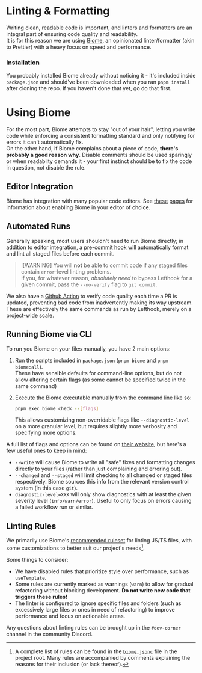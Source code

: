 # Linting & Formatting

Writing clean, readable code is important, and linters and formatters are an integral part of ensuring code quality and readability. \
It is for this reason we are using [Biome](https://biomejs.dev), an opinionated linter/formatter (akin to Prettier) with a heavy focus on speed and performance.

### Installation
You probably installed Biome already without noticing it - it's included inside `package.json` and should've been downloaded when you ran `pnpm install` after cloning the repo. If you haven't done that yet, go do that first.

# Using Biome

For the most part, Biome attempts to stay "out of your hair", letting you write code while enforcing a consistent formatting standard and only notifying for errors it can't automatically fix. \
On the other hand, if Biome complains about a piece of code, **there's probably a good reason why**. Disable comments should be used sparingly or when readabilty demands it - your first instinct should be to fix the code in question, not disable the rule.

## Editor Integration
Biome has integration with many popular code editors. See [these](https://biomejs.dev/guides/editors/first-party-extensions/) [pages](https://biomejs.dev/guides/editors/third-party-extensions/) for information about enabling Biome in your editor of choice.

## Automated Runs
Generally speaking, most users shouldn't need to run Biome directly; in addition to editor integration, a [pre-commit hook](../lefthook.yml) will automatically format and lint all staged files before each commit.

> ![WARNING]
> You will **not** be able to commit code if any staged files contain `error`-level linting problems. \
> If you, for whatever reason, _absolutely need_ to bypass Lefthook for a given commit,
> pass the `--no-verify` flag to `git commit`.

We also have a [Github Action](../.github/workflows/linting.yml) to verify code quality each time a PR is updated, preventing bad code from inadvertently making its way upstream. \
These are effectively the same commands as run by Lefthook, merely on a project-wide scale.

## Running Biome via CLI
To run you Biome on your files manually, you have 2 main options:
1. Run the scripts included in `package.json` (`pnpm biome` and `pnpm biome:all`). \
    These have sensible defaults for command-line options, but do not allow altering certain flags (as some cannot be specified twice in the same command)

2. Execute the Biome executable manually from the command line like so:
    ```sh
    pnpm exec biome check --[flags]
    ```
    This allows customizing non-overridable flags like `--diagnostic-level` on a more granular level, but requires slightly more verbosity and specifying more options.

A full list of flags and options can be found on [their website](https://biomejs.dev/reference/cli/), but here's a few useful ones to keep in mind:

- `--write` will cause Biome to write all "safe" fixes and formatting changes directly to your files (rather than just complaining and erroring out).
- `--changed` and `--staged` will limit checking to all changed or staged files respectively. Biome sources this info from the relevant version control system (in this case `git`).
- `diagnostic-level=XXX` will only show diagnostics with at least the given severity level (`info/warn/error`). Useful to only focus on errors causing a failed workflow run or similar.

## Linting Rules

We primarily use Biome's [recommended ruleset](https://biomejs.dev/linter/rules/) for linting JS/TS files, with some customizations to better suit our project's needs[^1].

Some things to consider:

- We have disabled rules that prioritize style over performance, such as `useTemplate`.
- Some rules are currently marked as warnings (`warn`) to allow for gradual refactoring without blocking development. **Do not write new code that triggers these rules!**
- The linter is configured to ignore specific files and folders (such as excessively large files or ones in need of refactoring) to improve performance and focus on actionable areas.

Any questions about linting rules can be brought up in the `#dev-corner` channel in the community Discord.

[^1]: A complete list of rules can be found in the [`biome.jsonc`](../biome.jsonc) file in the project root. Many rules are accompanied by comments explaining the reasons for their inclusion (or lack thereof).
